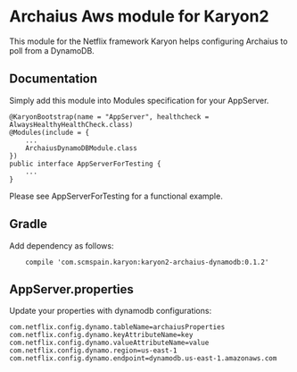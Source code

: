 # Archaius Aws module for Karyon2

This module for the Netflix framework Karyon helps configuring Archaius to poll from a DynamoDB.

## Documentation

Simply add this module into Modules specification for your AppServer.

```
@KaryonBootstrap(name = "AppServer", healthcheck = AlwaysHealthyHealthCheck.class)
@Modules(include = {
    ...
    ArchaiusDynamoDBModule.class
})
public interface AppServerForTesting {
    ...
}
```

Please see AppServerForTesting for a functional example.

## Gradle

Add dependency as follows:

```
    compile 'com.scmspain.karyon:karyon2-archaius-dynamodb:0.1.2'
```

## AppServer.properties

Update your properties with dynamodb configurations:

```
com.netflix.config.dynamo.tableName=archaiusProperties
com.netflix.config.dynamo.keyAttributeName=key
com.netflix.config.dynamo.valueAttributeName=value
com.netflix.config.dynamo.region=us-east-1
com.netflix.config.dynamo.endpoint=dynamodb.us-east-1.amazonaws.com
```
